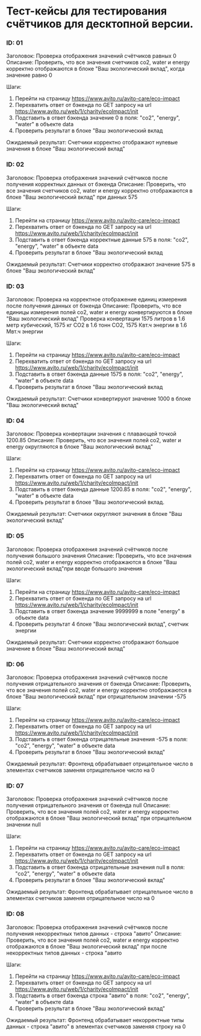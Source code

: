 # Тест-кейсы для тестирования счётчиков для десктопной версии.

### ID: 01
Заголовок: Проверка отображения значений счётчиков равных 0
Описание: Проверить, что все значения счетчиков co2, water и energy корректно отображаются в блоке "Ваш экологический вклад", когда значение равно 0

Шаги:
1. Перейти на страницу https://www.avito.ru/avito-care/eco-impact
2. Перехватить ответ от бэкенда по GET запросу на url https://www.avito.ru/web/1/charity/ecoImpact/init
3. Подставить в ответ бэкенда значение 0 в поля: "co2", "energy", "water" в объекте data
4. Проверить результат в блоке "Ваш экологический вклад

Ожидаемый результат: Счетчики корректно отображают нулевые значения в блоке "Ваш экологический вклад"

### ID: 02
Заголовок: Проверка отображения значений счётчиков после получения корректных данных от бэкенда
Описание: Проверить, что все значения счетчиков co2, water и energy корректно отображаются в блоке "Ваш экологический вклад" при данных 575

Шаги:
1. Перейти на страницу https://www.avito.ru/avito-care/eco-impact
2. Перехватить ответ от бэкенда по GET запросу на url https://www.avito.ru/web/1/charity/ecoImpact/init
3. Подставить в ответ бэкенда корректные данные 575 в поля: "co2", "energy", "water" в объекте data
4. Проверить результат в блоке "Ваш экологический вклад

Ожидаемый результат: Счетчики корректно отображают значение 575 в блоке "Ваш экологический вклад"

### ID: 03
Заголовок: Проверка на корректное отображение единиц измерения после получения данных от бэкенда
Описание: Проверить, что все единицы измерения полей co2, water и energy конвертируются в блоке "Ваш экологический вклад"
Проверка конвертации 1575 литров в 1.6 метр кубический, 1575 кг CO2 в 1.6 тонн CO2, 1575 Квт.ч энергии в 1.6 Мвт.ч энергии

Шаги:
1. Перейти на страницу https://www.avito.ru/avito-care/eco-impact
2. Перехватить ответ от бэкенда по GET запросу на url https://www.avito.ru/web/1/charity/ecoImpact/init
3. Подставить в ответ бэкенда данные 1575 в поля: "co2", "energy", "water" в объекте data
4. Проверить результат в блоке "Ваш экологический вклад

Ожидаемый результат: Счетчики конвертируют значение 1000 в блоке "Ваш экологический вклад"

### ID: 04
Заголовок: Проверка конвертации значения с плавающей точкой 1200.85
Описание: Проверить, что все значения полей co2, water и energy округляются в блоке "Ваш экологический вклад"

Шаги:
1. Перейти на страницу https://www.avito.ru/avito-care/eco-impact
2. Перехватить ответ от бэкенда по GET запросу на url https://www.avito.ru/web/1/charity/ecoImpact/init
3. Подставить в ответ бэкенда данные 1200.85 в поля: "co2", "energy", "water" в объекте data
4. Проверить результат в блоке "Ваш экологический вклад.

Ожидаемый результат: Счетчики округляют значения в блоке "Ваш экологический вклад"

### ID: 05
Заголовок: Проверка отображения значений счётчиков после получения большого значения
Описание: Проверить, что все значения полей co2, water и energy корректно отображаются в блоке "Ваш экологический вклад"при вводе большого значения

Шаги:
1. Перейти на страницу https://www.avito.ru/avito-care/eco-impact
2. Перехватить ответ от бэкенда по GET запросу на url https://www.avito.ru/web/1/charity/ecoImpact/init
3. Подставить в ответ бэкенда значение 9999999 в поле "energy" в объекте data
4. Проверить результат 4 блоке "Ваш экологический вклад", счетчик энергии 

Ожидаемый результат: Счетчики корректно отображают большое значение в блоке "Ваш экологический вклад"

### ID: 06
Заголовок: Проверка отображения значений счётчиков после получения отрицательного значения от бэкенда 
Описание: Проверить, что все значения полей co2, water и energy корректно отображаются в блоке "Ваш экологический вклад" при отрицательном значении -575

Шаги:
1. Перейти на страницу https://www.avito.ru/avito-care/eco-impact
2. Перехватить ответ от бэкенда по GET запросу на url https://www.avito.ru/web/1/charity/ecoImpact/init
3. Подставить в ответ бэкенда отрицательные значения -575 в поля: "co2", "energy", "water" в объекте data
4. Проверить результат в блоке "Ваш экологический вклад"

Ожидаемый результат: Фронтенд обрабатывает отрицательное число в элементах счетчиков заменяя отрицательное число на 0

### ID: 07
Заголовок: Проверка отображения значений счётчиков после получения отрицательного значения от бэкенда null
Описание: Проверить, что все значения полей co2, water и energy корректно отображаются в блоке "Ваш экологический вклад" при отрицательном значении null

Шаги:
1. Перейти на страницу https://www.avito.ru/avito-care/eco-impact
2. Перехватить ответ от бэкенда по GET запросу на url https://www.avito.ru/web/1/charity/ecoImpact/init
3. Подставить в ответ бэкенда отрицательные значения null в поля: "co2", "energy", "water" в объекте data
4. Проверить результат в блоке "Ваш экологический вклад"

Ожидаемый результат: Фронтенд обрабатывает отрицательное число в элементах счетчиков заменяя отрицательное число на 0

### ID: 08
Заголовок: Проверка отображения значений счётчиков после получения некорректных типов данных - строка "авито"
Описание: Проверить, что все значения полей co2, water и energy корректно отображаются в блоке "Ваш экологический вклад" при после некорректных типов данных - строка "авито

Шаги:
1. Перейти на страницу https://www.avito.ru/avito-care/eco-impact
2. Перехватить ответ от бэкенда по GET запросу на url https://www.avito.ru/web/1/charity/ecoImpact/init
3. Подставить в ответ бэкенда строка "авито" в поля: "co2", "energy", "water" в объекте data
4. Проверить результат в блоке "Ваш экологический вклад"

Ожидаемый результат: Фронтенд обрабатывает некорректные типы данных - строка "авито" в элементах счетчиков заменяя строку на 0